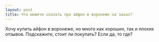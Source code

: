 ```yaml
---
layout: post 
title: Что можете сказать про айфон в воронеже на заказ? 
--- 
```

Хочу купить айфон в воронеже, но много как хороших, так и плохих отзывов. Подскажите, стоит ли покупать? Если да, то где?